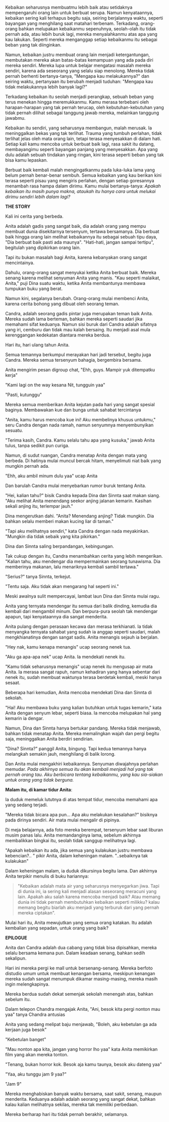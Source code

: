Kebaikan seharusnya membuatmu lebih baik atau setidaknya mempengaruhi orang lain untuk berbuat serupa. Namun kenyataannya, kebaikan sering kali terhapus begitu saja, seiring berjalannya waktu, seperti bayangan yang menghilang saat matahari terbenam. Terkadang, orang-orang bahkan melupakan kebaikanmu sepenuhnya, seolah-olah itu tidak pernah ada, atau lebih buruk lagi, mereka menyalahkanmu atas apa yang kau lakukan. Seperti mereka menganggap setiap kebaikanmu itu sebagai beban yang tak diinginkan.

Namun, kebaikan justru membuat orang lain menjadi ketergantungan, membutakan mereka akan batas-batas kemampuan yang ada pada diri mereka sendiri. Mereka lupa untuk belajar mengatasi masalah mereka sendiri, karena ada seseorang yang selalu siap menolong. Mereka tidak pernah berhenti bertanya-tanya, "Mengapa kau melakukannya?" dan seiring waktu, pertanyaan itu berubah menjadi tuduhan: "Mengapa kau tidak melakukannya lebih banyak lagi?"

Terkadang kebaikan itu seolah menjadi perangkap, sebuah beban yang terus menekan hingga meremukkanmu. Kamu merasa terbebani oleh harapan-harapan yang tak pernah terucap, oleh kebutuhan-kebutuhan yang tidak pernah dilihat sebagai tanggung jawab mereka, melainkan tanggung jawabmu.  

Kebaikan itu sendiri, yang seharusnya membangun, malah merusak. Ia meninggalkan bekas yang tak terlihat. Trauma yang tumbuh perlahan, tidak terlihat jelas oleh mata orang lain, tetapi terasa menyesakkan di dalam hati. Setiap kali kamu mencoba untuk berbuat baik lagi, rasa sakit itu datang, membayangimu seperti bayangan panjang yang menyesakkan. Apa yang dulu adalah sebuah tindakan yang ringan, kini terasa seperti beban yang tak bisa kamu lepaskan.

Berbuat baik kembali malah mengingatkanmu pada luka-luka lama yang belum pernah benar-benar sembuh. Semua kebaikan yang kau berikan kini terasa seperti pisau yang mengiris perlahan, dengan setiap goresannya menambah rasa hampa dalam dirimu. Kamu mulai bertanya-tanya: *Apakah kebaikan itu masih punya makna, ataukah itu hanya cara untuk melukai dirimu sendiri lebih dalam lagi?*

**THE STORY**

Kali ini cerita yang berbeda.

Anita adalah gadis yang sangat baik, dia adalah orang yang mempu membuat dunia disekitarnya tersenyum, tertawa bersamanya. Dia berbuat baik hingga orang lain melihat kebaikannya itu sebagai sebuah tipu daya, "Dia berbuat baik pasti ada maunya". "Hati-hati, jangan sampai tertipu", begitulah yang dipikirkan orang lain.

Tapi itu bukan masalah bagi Anita, karena kebanyakan orang sangat mencintainya.

Dahulu, orang-orang sangat menyukai ketika Anita berbuat baik. Mereka senang karena melihat senyuman Anita yang manis. "Kau seperti malaikat, Anita," puji Dina suatu waktu, ketika Anita membantunya membawa tumpukan buku yang berat.

Namun kini, segalanya berubah. Orang-orang mulai membenci Anita, karena cerita bohong yang dibuat oleh seorang teman.

Candra, adalah seorang gadis pintar juga merupakan teman baik Anita. Mereka sudah lama berteman, bahkan mereka seperti saudari jika memahami sifat keduanya. Namun sisi buruk dari Candra adalah sifatnya yang iri, cemburu dan tidak mau kalah bersaing. Itu menjadi asal mula kerenggangan kedekatan diantara mereka berdua.

Hari itu, hari ulang tahun Anita.

Semua temannya berkumpul merayakan hari jadi tersebut, begitu juga Candra. Mereka semua tersenyum bahagia, bergembira bersama.

Anita mengirim pesan digroup chat, "Ehh, guys. Mampir yuk ditempatku kerja" 

"Kami lagi on the way kesana Nit, tungguin yaa"

"Pasti, kutunggu"

Mereka semua memberikan Anita kejutan pada hari yang sangat spesial baginya. Membawakan kue dan bunga untuk sahabat tercintanya

"Anita, kamu harus mencoba kue ini! Aku membelinya khusus untukmu," seru Candra dengan nada ramah, namun senyumnya menyembunyikan sesuatu.

"Terima kasih, Candra. Kamu selalu tahu apa yang kusuka," jawab Anita tulus, tanpa sedikit pun curiga.

Namun, di sudut ruangan, Candra menatap Anita dengan mata yang berbeda. Di hatinya mulai muncul bercak hitam, menyelimuti niat baik yang mungkin pernah ada.

"Ehh, aku ambil minum dulu yaa" ucap Anita

Dan barulah Candra mulai menyebarkan rumor buruk tentang Anita.

"Hei, kalian tahu?" bisik Candra kepada Dina dan Sinnta saat makan siang. "Aku melihat Anita menendang seekor anjing jalanan kemarin. Kasihan sekali anjing itu, terlempar jauh."

Dina mengerutkan dahi. "Anita? Menendang anjing? Tidak mungkin. Dia bahkan selalu memberi makan kucing liar di taman."

"Tapi aku melihatnya sendiri," kata Candra dengan nada meyakinkan. "Mungkin dia tidak sebaik yang kita pikirkan."

Dina dan Sinnta saling berpandangan, kebingungan.

Tak cukup dengan itu, Candra menambahkan cerita yang lebih mengerikan. "Kalian tahu, aku mendengar dia mempermainkan seorang tunawisma. Dia memberinya makanan, lalu menariknya kembali sambil tertawa."

"Serius?" tanya Sinnta, terkejut.

"Tentu saja. Aku tidak akan mengarang hal seperti ini."

Meski awalnya sulit mempercayai, lambat laun Dina dan Sinnta mulai ragu.

Anita yang ternyata mendengar itu semua dari balik dinding, kemudia dia kembali dari mengambil minum. Dan berpura-pura seolah tak mendengar apapun, tapi kenyataannya dia sangat menderita.

Anita pulang dengan perasaan kecawa dan merasa terkhianati. Ia tidak menyangka ternyata sahabat yang sudah ia anggap seperti saudari, malah mengkhianatinya dengan sangat sadis. Anita menangis sejauh ia berjalan.

"Hey nak, kamu kenapa menangis" ucap seorang nenek tua.

"Aku ga apa-apa nek" ucap Anita. Ia mendekati nenek itu.

"Kamu tidak seharusnya menangis" ucap nenek itu mengusap air mata Anita. Ia merasa sangat rapuh, namun kehadiran yang hanya sebentar dari nenek itu, sudah membuat waktunya terasa berdetak kembali, meski hanya sesaat.

Beberapa hari kemudian, Anita mencoba mendekati Dina dan Sinnta di sekolah.

"Hai! Aku membawa buku yang kalian butuhkan untuk tugas kemarin," kata Anita dengan senyum lebar, seperti biasa. Ia mencoba melupakan hal yang kemarin ia dengar.

Namun, Dina dan Sinnta hanya bertukar pandang. Mereka tidak menjawab, bahkan tidak menatap Anita. Mereka memalingkan wajah dan pergi begitu saja, meninggalkan Anita berdiri sendirian.

"Dina? Sinnta?" panggil Anita, bingung. Tapi kedua temannya hanya melangkah semakin jauh, menghilang di balik lorong.

Dan Anita mulai mengakhiri kebaikannya. Senyuman diwajahnya perlahan memudar. *Pada akhirnya semua itu akan kembali menjadi hal yang tak pernah orang tau. Aku berbicara tentang kebaikanmu, yang kau sia-siakan untuk orang yang tidak berguna.*

**Malam itu, di kamar tidur Anita**:

Ia duduk memeluk lututnya di atas tempat tidur, mencoba memahami apa yang sedang terjadi.

"Mereka tidak bicara apa pun... Apa aku melakukan kesalahan?" bisiknya pada dirinya sendiri. Air mata mulai mengalir di pipinya.

Di meja belajarnya, ada foto mereka berempat, tersenyum lebar saat liburan musim panas lalu. Anita memandanginya lama, sebelum akhirnya membalikkan bingkai itu, seolah tidak sanggup melihatnya lagi.

"Apakah kebaikan itu ada, jika semua yang kulakukan justru membawa kebencian?.. " pikir Anita, dalam keheningan malam. "..sebaiknya tak kulakukan"

Dalam keheningan malam, ia duduk dikursinya begitu lama. Dan akhirnya Anita terpikir menulis di buku hariannya:

> "Kebaikan adalah mata air yang seharusnya menyegarkan jiwa. Tapi di dunia ini, ia sering kali menjadi alasan seseorang meracuni yang lain. Apakah aku salah karena mencoba menjadi baik? Atau memang dunia ini tidak pernah membutuhkan kebaikan seperti milikku? kalau memang begitu biarlah aku menjadi yang terburuk dari yang pernah mereka ciptakan".

Mulai hari itu, Anita mewujutkan yang semua orang katakan. Itu adalah kembalian yang sepadan, untuk orang yang baik?

**EPILOGUE**

Anita dan Candra adalah dua cabang yang tidak bisa dipisahkan, mereka selalu bersama kemana pun. Dalam keadaan senang, bahkan sedih sekalipun.

Hari ini mereka pergi ke mall untuk bersenang-senang. Mereka berfoto distudio umum untuk membuat kenangan bersama, meskipun kenangan mereka sudah sangat menumpuk dikamar masing-masing, mereka masih ingin melengkapinya.

Mereka berdua sudah dekat semenjak sekolah menengah atas, bahkan sebelum itu.

Dalam telepon Chandra mengajak Anita, "Ani, besok kita pergi nonton mau yaa" tanya Chandra antusias

Anita yang sedang melipat baju menjawab, "Boleh, aku kebetulan ga ada kerjaan juga besok"

"Kebetulan banget"

"Mau nonton apa kita, jangan yang horror lho yaa" kata Anita memikirkan film yang akan mereka tonton.

"Tenang, bukan horror kok. Besok aja kamu taunya, besok aku dateng yaa"

"Yaa, aku tunggu jam 9 yaa?"

"Jam 9"

Mereka menghabiskan banyak waktu bersama, saat sakit, senang, maupun menderita. Keduanya adalah adalah seorang yang sangat dekat, bahkan kalau kalian melihatnya sekilas, mereka tak memiliki perbedaan.

Mereka berharap hari itu tidak pernah berakhir, selamanya.